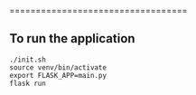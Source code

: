 ==================================


To run the application
----------------------

```
./init.sh
source venv/bin/activate
export FLASK_APP=main.py
flask run
```
